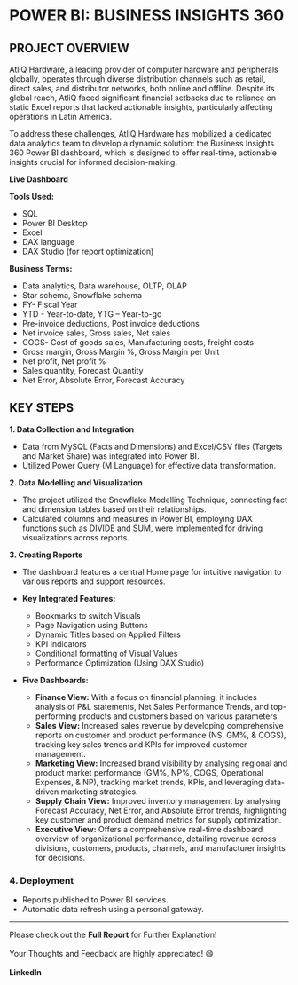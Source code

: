 # POWER BI: BUSINESS INSIGHTS 360

## PROJECT OVERVIEW

AtliQ Hardware, a leading provider of computer hardware and peripherals globally, operates through diverse distribution channels such as retail, direct sales, and distributor networks, both online and offline. Despite its global reach, AtliQ faced significant financial setbacks due to reliance on static Excel reports that lacked actionable insights, particularly affecting operations in Latin America.

To address these challenges, AtliQ Hardware has mobilized a dedicated data analytics team to develop a dynamic solution: the Business Insights 360 Power BI dashboard, which is designed to offer real-time, actionable insights crucial for informed decision-making.

**Live Dashboard** <br />


**Tools Used:**
-	SQL
-	Power BI Desktop
-	Excel
-	DAX language
-	DAX Studio (for report optimization)

**Business Terms:**
-	Data analytics, Data warehouse, OLTP, OLAP 
-	Star schema, Snowflake schema
-	FY- Fiscal Year
-	YTD - Year-to-date, YTG – Year-to-go
-	Pre-invoice deductions, Post invoice deductions
-	Net invoice sales, Gross sales, Net sales
-	COGS- Cost of goods sales, Manufacturing costs, freight costs
-	Gross margin, Gross Margin %, Gross Margin per Unit
-	Net profit, Net profit %
-	Sales quantity, Forecast Quantity
-	Net Error, Absolute Error, Forecast Accuracy

## KEY STEPS

**1. Data Collection and Integration**
- Data from MySQL (Facts and Dimensions) and Excel/CSV files (Targets and Market Share) was integrated into Power BI.
- Utilized Power Query (M Language) for effective data transformation.

**2. Data Modelling and Visualization**
- The project utilized the Snowflake Modelling Technique, connecting fact and dimension tables based on their relationships.
- Calculated columns and measures in Power BI, employing DAX functions such as DIVIDE and SUM, were implemented for driving visualizations across reports.

**3. Creating Reports**
- The dashboard features a central Home page for intuitive navigation to various reports and support resources.<br />

- **Key Integrated Features:**
  - Bookmarks to switch Visuals
  - Page Navigation using Buttons 
  -	Dynamic Titles based on Applied Filters 
  -	KPI Indicators
  -	Conditional formatting of Visual Values
  -	Performance Optimization (Using DAX Studio)

- **Five Dashboards:** 
  -	**Finance View:** With a focus on financial planning, it includes analysis of P&L statements, Net Sales Performance Trends, and top-performing products and customers         based on various parameters.
  -	**Sales View:** Increased sales revenue by developing comprehensive reports on customer and product performance (NS, GM%, & COGS), tracking key sales trends and KPIs         for improved customer management.
  -	**Marketing View:** Increased brand visibility by analysing regional and product market performance (GM%, NP%, COGS, Operational Expenses, & NP), tracking market             trends, KPIs, and leveraging data-driven marketing strategies.
  -	**Supply Chain View:** Improved inventory management by analysing Forecast Accuracy, Net Error, and Absolute Error trends, highlighting key customer and product demand       metrics for supply optimization.
  -	**Executive View:** Offers a comprehensive real-time dashboard overview of organizational performance, detailing revenue across divisions, customers, products, channels, and manufacturer insights for decisions.

### 4. Deployment
-	Reports published to Power BI services. 
-	Automatic data refresh using a personal gateway.

---
Please check out the **Full Report** for Further Explanation!<br />
\
Your Thoughts and Feedback are highly appreciated! :smile:<br />
\
**LinkedIn**
